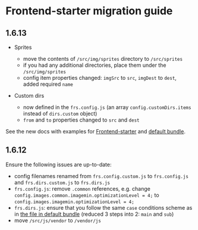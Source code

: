 # Frontend-starter migration guide

## 1.6.13
- Sprites
  - move the contents of `/src/img/sprites` directory to `/src/sprites`
  - if you had any additional directories, place them under the `/src/img/sprites`
  - config item properties changed: `imgSrc` to `src`, `imgDest` to `dest`, added required `name`

- Custom dirs
  - now defined in the `frs.config.js` (an array `config.customDirs.items` instead of `dirs.custom` object)
  - `from` and `to` properties changed to `src` and `dest`

See the new docs with examples for [Frontend-starter](https://github.com/implico/frontend-starter) and [default bundle](https://github.com/implico/frs-bundle-default).


## 1.6.12
Ensure the following issues are up-to-date:
- config filenames renamed from `frs.config.custom.js` to `frs.config.js` and `frs.dirs.custom.js` to `frs.dirs.js`
- `frs.config.js`: remove `.common` references, e.g. change `config.images.common.imagemin.optimizationLevel = 4;` to `config.images.imagemin.optimizationLevel = 4;`
- `frs.dirs.js`: ensure that you follow the same `case` conditions scheme as in [the file in default bundle](https://github.com/implico/frs-bundle-default/blob/master/frs.dirs.js) (reduced 3 steps into 2: `main` and `sub`)
- move `/src/js/vendor` to `/vendor/js`
